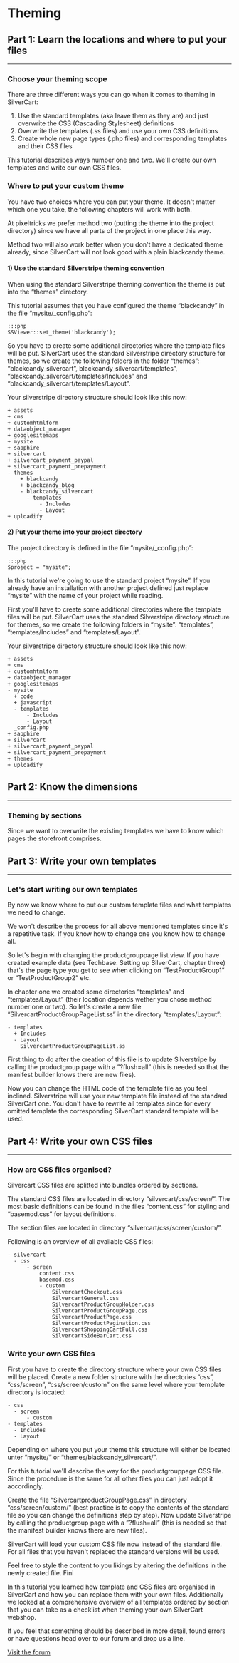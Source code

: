 # Theming

## Part 1: Learn the locations and where to put your files
- - -

### Choose your theming scope

There are three different ways you can go when it comes to theming in SilverCart:

1. Use the standard templates (aka leave them as they are) and just overwrite the CSS (Cascading Stylesheet) definitions
2. Overwrite the templates (.ss files) and use your own CSS definitions
3. Create whole new page types (.php files) and corresponding templates and their CSS files

This tutorial describes ways number one and two. We'll create our own templates and write our own CSS files.

### Where to put your custom theme

You have two choices where you can put your theme. It doesn't matter which one you take, the following chapters will work with both.

At pixeltricks we prefer method two (putting the theme into the project directory) since we have all parts of the project in one place this way.

Method two will also work better when you don't have a dedicated theme already, since SilverCart will not look good with a plain blackcandy theme.

#### 1) Use the standard Silverstripe theming convention

When using the standard Silverstripe theming convention the theme is put into the “themes” directory.

This tutorial assumes that you have configured the theme “blackcandy” in the file “mysite/_config.php”:

	:::php
	SSViewer::set_theme('blackcandy');

So you have to create some additional directories where the template files will be put. SilverCart uses the standard Silverstripe directory structure for themes, so we create the following folders in the folder “themes”: “blackcandy_silvercart”, blackcandy_silvercart/templates”, “blackcandy_silvercart/templates/Includes” and “blackcandy_silvercart/templates/Layout”.

Your silverstripe directory structure should look like this now:

	+ assets
	+ cms
	+ customhtmlform
	+ dataobject_manager
	+ googlesitemaps
	+ mysite
	+ sapphire
	+ silvercart
	+ silvercart_payment_paypal
	+ silvercart_payment_prepayment
	- themes
		+ blackcandy
		+ blackcandy_blog
		- blackcandy_silvercart
		  - templates
			  - Includes
			  - Layout
	+ uploadify


#### 2) Put your theme into your project directory

The project directory is defined in the file “mysite/_config.php”:

	:::php
	$project = "mysite";

In this tutorial we're going to use the standard project “mysite”. If you already have an installation with another project defined just replace “mysite” with the name of your project while reading.

First you'll have to create some additional directories where the template files will be put. SilverCart uses the standard Silverstripe directory structure for themes, so we create the following folders in “mysite”: “templates”, “templates/Includes” and “templates/Layout”.

Your silverstripe directory structure should look like this now:

	+ assets
	+ cms
	+ customhtmlform
	+ dataobject_manager
	+ googlesitemaps
	- mysite
	  + code
	  + javascript
	  - templates
		  - Includes
		  - Layout
	  _config.php
	+ sapphire
	+ silvercart
	+ silvercart_payment_paypal
	+ silvercart_payment_prepayment
	+ themes
	+ uploadify

## Part 2: Know the dimensions
- - -

### Theming by sections

Since we want to overwrite the existing templates we have to know which pages the storefront comprises.

## Part 3: Write your own templates
- - -

### Let's start writing our own templates

By now we know where to put our custom template files and what templates we need to change.

We won't describe the process for all above mentioned templates since it's a repetitive task. If you know how to change one you know how to change all.

So let's begin with changing the productgrouppage list view. If you have created example data (see Techbase: Setting up SilverCart, chapter three) that's the page type you get to see when clicking on “TestProductGroup1” or “TestProductGroup2” etc.

In chapter one we created some directories “templates” and “templates/Layout” (their location depends wether you chose method number one or two). So let's create a new file “SilvercartProductGroupPageList.ss” in the directory “templates/Layout”:

	- templates
	  + Includes
	  - Layout
	    SilvercartProductGroupPageList.ss

First thing to do after the creation of this file is to update Silverstripe by calling the productgroup page with a ”?flush=all” (this is needed so that the manifest builder knows there are new files).

Now you can change the HTML code of the template file as you feel inclined. Silverstripe will use your new template file instead of the standard SilverCart one. You don't have to rewrite all templates since for every omitted template the corresponding SilverCart standard template will be used.

## Part 4: Write your own CSS files
- - -

### How are CSS files organised?

Silvercart CSS files are splitted into bundles ordered by sections.

The standard CSS files are located in directory “silvercart/css/screen/”. The most basic definitions can be found in the files “content.css” for styling and “basemod.css” for layout definitions.

The section files are located in directory “silvercart/css/screen/custom/”.

Following is an overview of all available CSS files:

	- silvercart
	  - css
		  - screen
			  content.css
			  basemod.css
			  - custom
				  SilvercartCheckout.css
				  SilvercartGeneral.css
				  SilvercartProductGroupHolder.css
				  SilvercartProductGroupPage.css
				  SilvercartProductPage.css
				  SilvercartProductPagination.css
				  SilvercartShoppingCartFull.css
				  SilvercartSideBarCart.css

### Write your own CSS files

First you have to create the directory structure where your own CSS files will be placed. Create a new folder structure with the directories “css”, “css/screen”, “css/screen/custom” on the same level where your template directory is located:

	- css
	  - screen
		  - custom
	- templates
	  - Includes
	  - Layout


Depending on where you put your theme this structure will either be located unter “mysite/” or “themes/blackcandy_silvercart/”.

For this tutorial we'll describe the way for the productgrouppage CSS file. Since the procedure is the same for all other files you can just adopt it accordingly.

Create the file “SilvercartproductGroupPage.css” in directory “css/screen/custom/” (best practice is to copy the contents of the standard file so you can change the definitions step by step). Now update Silverstripe by calling the productgroup page with a ”?flush=all” (this is needed so that the manifest builder knows there are new files).

SilverCart will load your custom CSS file now instead of the standard file. For all files that you haven't replaced the standard versions will be used.

Feel free to style the content to you likings by altering the definitions in the newly created file. Fini

In this tutorial you learned how template and CSS files are organised in SilverCart and how you can replace them with your own files. Additionally we looked at a comprehensive overview of all templates ordered by section that you can take as a checklist when theming your own SilverCart webshop.

If you feel that something should be described in more detail, found errors or have questions head over to our forum and drop us a line.

[Visit the forum](http://www.silvercart.org/forum/?url=/forum)
